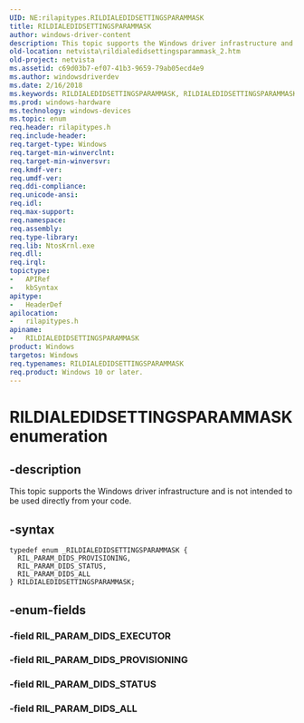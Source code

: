 ```yaml
---
UID: NE:rilapitypes.RILDIALEDIDSETTINGSPARAMMASK
title: RILDIALEDIDSETTINGSPARAMMASK
author: windows-driver-content
description: This topic supports the Windows driver infrastructure and is not intended to be used directly from your code.
old-location: netvista\rildialedidsettingsparammask_2.htm
old-project: netvista
ms.assetid: c69d03b7-ef07-41b3-9659-79ab05ecd4e9
ms.author: windowsdriverdev
ms.date: 2/16/2018
ms.keywords: RILDIALEDIDSETTINGSPARAMMASK, RILDIALEDIDSETTINGSPARAMMASK enumeration [Network Drivers Starting with Windows Vista], RIL_PARAM_DIDS_ALL, RIL_PARAM_DIDS_PROVISIONING, RIL_PARAM_DIDS_STATUS, netvista.rildialedidsettingsparammask_2, rilapitypes/RILDIALEDIDSETTINGSPARAMMASK, rilapitypes/RIL_PARAM_DIDS_ALL, rilapitypes/RIL_PARAM_DIDS_PROVISIONING, rilapitypes/RIL_PARAM_DIDS_STATUS
ms.prod: windows-hardware
ms.technology: windows-devices
ms.topic: enum
req.header: rilapitypes.h
req.include-header: 
req.target-type: Windows
req.target-min-winverclnt: 
req.target-min-winversvr: 
req.kmdf-ver: 
req.umdf-ver: 
req.ddi-compliance: 
req.unicode-ansi: 
req.idl: 
req.max-support: 
req.namespace: 
req.assembly: 
req.type-library: 
req.lib: NtosKrnl.exe
req.dll: 
req.irql: 
topictype:
-	APIRef
-	kbSyntax
apitype:
-	HeaderDef
apilocation:
-	rilapitypes.h
apiname:
-	RILDIALEDIDSETTINGSPARAMMASK
product: Windows
targetos: Windows
req.typenames: RILDIALEDIDSETTINGSPARAMMASK
req.product: Windows 10 or later.
---
```


# RILDIALEDIDSETTINGSPARAMMASK enumeration


## -description


This topic supports the Windows driver infrastructure and is not intended to be used directly from your code. 


## -syntax


````
typedef enum _RILDIALEDIDSETTINGSPARAMMASK { 
  RIL_PARAM_DIDS_PROVISIONING,
  RIL_PARAM_DIDS_STATUS,
  RIL_PARAM_DIDS_ALL
} RILDIALEDIDSETTINGSPARAMMASK;
````


## -enum-fields




### -field RIL_PARAM_DIDS_EXECUTOR


### -field RIL_PARAM_DIDS_PROVISIONING


### -field RIL_PARAM_DIDS_STATUS


### -field RIL_PARAM_DIDS_ALL

